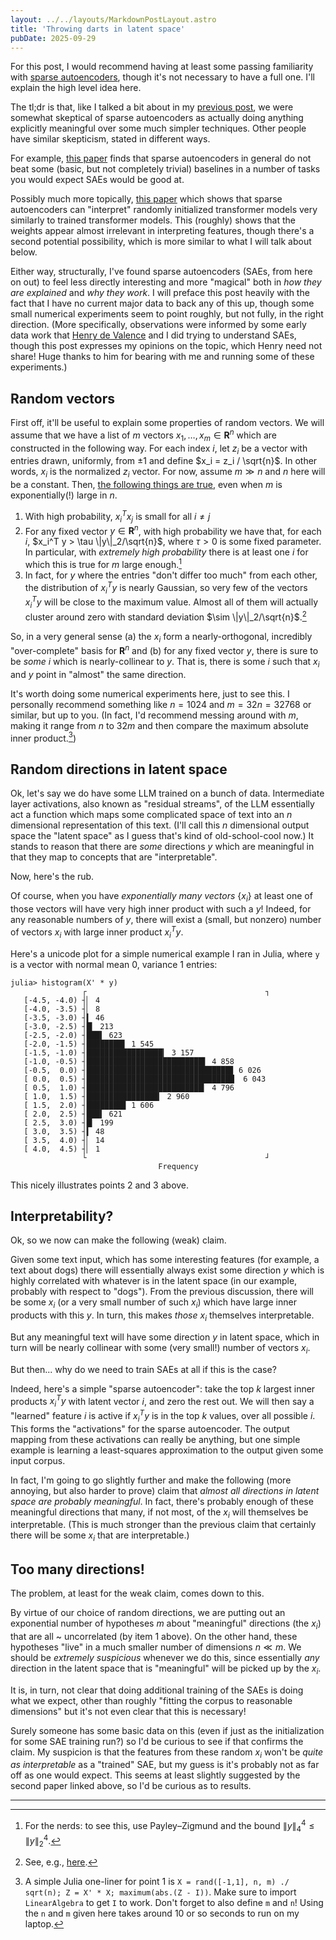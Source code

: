 ```yaml
---
layout: ../../layouts/MarkdownPostLayout.astro
title: 'Throwing darts in latent space'
pubDate: 2025-09-29
---
```


For this post, I would recommend having at least some passing familiarity with [sparse autoencoders](https://transformer-circuits.pub/2023/monosemantic-features), though it's not necessary to have a full one. I'll explain the high level idea here.

The tl;dr is that, like I talked a bit about in my [previous post](/posts/exponential-vectors/), we were somewhat skeptical of sparse autoencoders as actually doing anything explicitly meaningful over some much simpler techniques. Other people have similar skepticism, stated in different ways.

For example, [this paper](https://arxiv.org/pdf/2502.16681) finds that sparse autoencoders in general do not beat some (basic, but not completely trivial) baselines in a number of tasks you would expect SAEs would be good at. 

Possibly much more topically, [this paper](https://arxiv.org/abs/2501.17727) which shows that sparse autoencoders can "interpret" randomly initialized transformer models very similarly to trained transformer models. This (roughly) shows that the weights appear almost irrelevant in interpreting features, though there's a second potential possibility, which is more similar to what I will talk about below.

Either way, structurally, I've found sparse autoencoders (SAEs, from here on out) to feel less directly interesting and more "magical" both in _how they are explained_ and _why they work_. I will preface this post heavily with the fact that I have no current major data to back any of this up, though some small numerical experiments seem to point roughly, but not fully, in the right direction. (More specifically, observations were informed by some early data work that [Henry de Valence](https://x.com/hdevalence) and I did trying to understand SAEs, though this post expresses my opinions on the topic, which Henry need not share! Huge thanks to him for bearing with me and running some of these experiments.)

## Random vectors
First off, it'll be useful to explain some properties of random vectors. We will assume that we have a list of $m$ vectors $x_1, \dots, x_m \in \mathbf{R}^n$ which are constructed in the following way. For each index $i$, let $z_i$ be a vector with entries drawn, uniformly, from $\pm 1$ and define $x_i = z_i / \sqrt{n}$. In other words, $x_i$ is the normalized $z_i$ vector. For now, assume $m \gg n$ and $n$ here will be a constant. Then, [the following things are true](/posts/exponential-vectors/), even when $m$ is exponentially(!) large in $n$.

1. With high probability, $x_i^Tx_j$ is small for all $i \ne j$
2. For any fixed vector $y \in \mathbf{R}^n$, with high probability we have that, for each $i$, $x_i^T y > \tau \|y\|_2/\sqrt{n}$, where $\tau > 0$ is some fixed parameter. In particular, with _extremely high probability_ there is at least one $i$ for which this is true for $m$ large enough.[^2]
3. In fact, for $y$ where the entries "don't differ too much" from each other, the distribution of $x_i^Ty$ is nearly Gaussian, so very few of the vectors $x_i^Ty$ will be close to the maximum value. Almost all of them will actually cluster around zero with standard deviation $\sim \|y\|_2/\sqrt{n}$.[^3]

So, in a very general sense (a) the $x_i$ form a nearly-orthogonal, incredibly "over-complete" basis for $\mathbf{R}^n$ and (b) for any fixed vector $y$, there is sure to be _some_ $i$ which is nearly-collinear to $y$. That is, there is some $i$ such that $x_i$ and $y$ point in "almost" the same direction.

It's worth doing some numerical experiments here, just to see this. I personally recommend something like $n = 1024$ and $m = 32n = 32768$ or similar, but up to you. (In fact, I'd recommend messing around with $m$, making it range from $n$ to $32m$ and then compare the maximum absolute inner product.[^1])

## Random directions in latent space
Ok, let's say we do have some LLM trained on a bunch of data. Intermediate layer activations, also known as "residual streams", of the LLM essentially act a function which maps some complicated space of text into an $n$ dimensional representation of this text. (I'll call this $n$ dimensional output space the "latent space" as I guess that's kind of old-school-cool now.) It stands to reason that there are _some_ directions $y$ which are meaningful in that they map to concepts that are "interpretable".

Now, here's the rub.

Of course, when you have _exponentially many vectors_ $\{x_i\}$ at least one of those vectors will have very high inner product with such a $y$! Indeed, for any reasonable numbers of $y$, there will exist a (small, but nonzero) number of vectors $x_i$ with large inner product $x_i^T y$.

Here's a unicode plot for a simple numerical example I ran in Julia, where `y` is a vector with normal mean 0, variance 1 entries:
```
julia> histogram(X' * y)
                ┌                                        ┐ 
   [-4.5, -4.0) ┤▏ 4                                       
   [-4.0, -3.5) ┤▏ 8                                       
   [-3.5, -3.0) ┤▍ 46                                      
   [-3.0, -2.5) ┤█▎ 213                                    
   [-2.5, -2.0) ┤███▍ 623                                  
   [-2.0, -1.5) ┤████████▌ 1 545                           
   [-1.5, -1.0) ┤█████████████████▎ 3 157                  
   [-1.0, -0.5) ┤██████████████████████████▌ 4 858         
   [-0.5,  0.0) ┤████████████████████████████████▊ 6 026   
   [ 0.0,  0.5) ┤█████████████████████████████████  6 043  
   [ 0.5,  1.0) ┤██████████████████████████▎ 4 796         
   [ 1.0,  1.5) ┤████████████████▎ 2 960                   
   [ 1.5,  2.0) ┤████████▊ 1 606                           
   [ 2.0,  2.5) ┤███▍ 621                                  
   [ 2.5,  3.0) ┤█▎ 199                                    
   [ 3.0,  3.5) ┤▍ 48                                      
   [ 3.5,  4.0) ┤▏ 14                                      
   [ 4.0,  4.5) ┤▏ 1                                       
                └                                        ┘ 
                                 Frequency   
```
This nicely illustrates points 2 and 3 above.

## Interpretability?
Ok, so we now can make the following (weak) claim.

Given some text input, which has some interesting features (for example, a text about dogs) there will essentially always exist some direction $y$ which is highly correlated with whatever is in the latent space (in our example, probably with respect to "dogs"). From the previous discussion, there will be some $x_i$ (or a very small number of such $x_i$) which have large inner products with this $y$. In turn, this makes _those_ $x_i$ themselves interpretable.

But any meaningful text will have some direction $y$ in latent space, which in turn will be nearly collinear with some (very small!) number of vectors $x_i$.

But then... why do we need to train SAEs at all if this is the case?

Indeed, here's a simple "sparse autoencoder": take the top $k$ largest inner products $x_i^Ty$ with latent vector $i$, and zero the rest out. We will then say a "learned" feature $i$ is active if $x_i^Ty$ is in the top $k$ values, over all possible $i$. This forms the "activations" for the sparse autoencoder. The output mapping from these activations can really be anything, but one simple example is learning a least-squares approximation to the output given some input corpus.

In fact, I'm going to go slightly further and make the following (more annoying, but also harder to prove) claim that _almost all directions in latent space are probably meaningful_. In fact, there's probably enough of these meaningful directions that many, if not most, of the $x_i$ will themselves be interpretable. (This is much stronger than the previous claim that certainly there will be some $x_i$ that are interpretable.)

## Too many directions!
The problem, at least for the weak claim, comes down to this.

By virtue of our choice of random directions, we are putting out an exponential number of hypotheses $m$ about "meaningful" directions (the $x_i$) that are all ~ uncorrelated (by item 1 above). On the other hand, these hypotheses "live" in a much smaller number of dimensions $n \ll m$. We should be _extremely suspicious_ whenever we do this, since essentially _any_ direction in the latent space that is "meaningful" will be picked up by the $x_i$.

It is, in turn, not clear that doing additional training of the SAEs is doing what we expect, other than roughly "fitting the corpus to reasonable dimensions" but it's not even clear that this is necessary!

Surely someone has some basic data on this (even if just as the initialization for some SAE training run?) so I'd be curious to see if that confirms the claim. My suspicion is that the features from these random $x_i$ won't be _quite as interpretable_ as a "trained" SAE, but my guess is it's probably not as far off as one would expect. This seems at least slightly suggested by the second paper linked above, so I'd be curious as to results.

---

[^1]: A simple Julia one-liner for point 1 is `X = rand([-1,1], n, m) ./ sqrt(n); Z = X' * X; maximum(abs.(Z - I))`. Make sure to import `LinearAlgebra` to get `I` to work. Don't forget to also define `m` and `n`! Using the `n` and `m` given here takes around 10 or so seconds to run on my laptop.

[^2]: For the nerds: to see this, use Payley–Zigmund and the bound $\|y\|_4^4 \le \|y\|_2^4$.

[^3]: See, e.g., [here](https://en.wikipedia.org/wiki/Berry–Esseen_theorem#Non-uniform_bounds).
